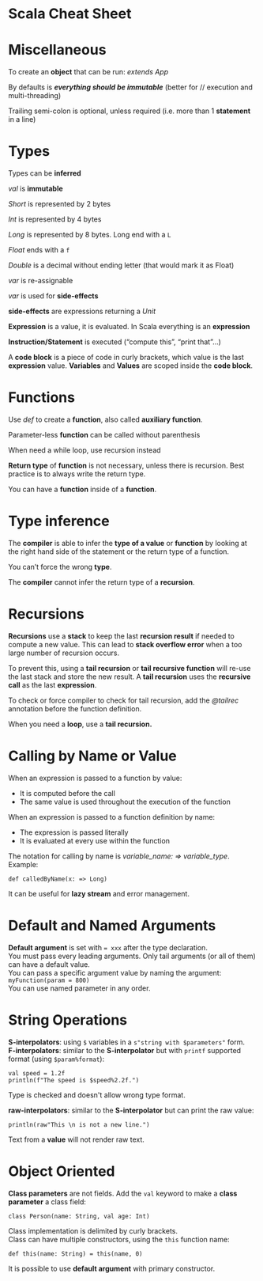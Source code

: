 # Scala Cheat Sheet

Miscellaneous
=============

To create an **object** that can be run: *extends App*

By defaults is ***everything should be immutable*** (better for // execution and multi-threading)

Trailing semi-colon is optional, unless required (i.e. more than 1 **statement** in a line)

Types
=====

Types can be **inferred**

*val* is **immutable**

*Short* is represented by 2 bytes

*Int* is represented by 4 bytes

*Long* is represented by 8 bytes. Long end with a `L`

*Float* ends with a `f`

*Double* is a decimal without ending letter (that would mark it as Float)

*var* is re-assignable

*var* is used for **side-effects**

**side-effects** are expressions returning a *Unit*

**Expression** is a value, it is evaluated. In Scala everything is an **expression**

**Instruction/Statement** is executed (“compute this”, “print that”…)

A **code block** is a piece of code in curly brackets, which value is the last **expression** value. **Variables** and **Values** are scoped inside the **code block**.

Functions
=========

Use *def* to create a **function**, also called **auxiliary function**.

Parameter-less **function** can be called without parenthesis

When need a while loop, use recursion instead

**Return type** of **function** is not necessary, unless there is recursion. Best practice is to always write the return type.

You can have a **function** inside of a **function**.

Type inference
==============

The **compiler** is able to infer the **type of a value** or **function** by looking at the right hand side of the statement or the return type of a function.

You can’t force the wrong **type**.

The **compiler** cannot infer the return type of a **recursion**.

Recursions
==========

**Recursions** use a **stack** to keep the last **recursion result** if needed to compute a new value. This can lead to **stack overflow error** when a too large number of recursion occurs.

To prevent this, using a **tail recursion** or **tail recursive function** will re-use the last stack and store the new result. A **tail recursion** uses the **recursive call** as the last **expression**.

To check or force compiler to check for tail recursion, add the *@tailrec* annotation before the function definition.

When you need a **loop**, use a **tail recursion.**

Calling by Name or Value
========================

When an expression is passed to a function by value:
* It is computed before the call
* The same value is used throughout the execution of the function

When an expression is passed to a function definition by name:
* The expression is passed literally
* It is evaluated at every use within the function

The notation for calling by name is *variable_name: => variable_type*. Example:

```
def calledByName(x: => Long)
```

It can be useful for **lazy stream** and error management.

Default and Named Arguments
===========================

**Default argument** is set with `= xxx` after the type declaration.  
You must pass every leading arguments.
Only tail arguments (or all of them) can have a default value.  
You can pass a specific argument value by naming the argument: `myFunction(param = 800)`  
You can use named parameter in any order.

String Operations
=================

**S-interpolators**: using `$` variables in a `s"string with $parameters"` form.  
**F-interpolators**: similar to the **S-interpolator** but with `printf` supported format (using `$param%format`):
```
val speed = 1.2f
println(f"The speed is $speed%2.2f.")
```
Type is checked and doesn't allow wrong type format.  

**raw-interpolators**: similar to the **S-interpolator** but can print the raw value:
```
println(raw"This \n is not a new line.")
```
Text from a **value** will not render raw text.

Object Oriented
===============

**Class parameters** are not fields. Add the `val` keyword to make a **class parameter** a class field:
```
class Person(name: String, val age: Int)
```

Class implementation is delimited by curly brackets.  
Class can have multiple constructors, using the `this` function name:
```
def this(name: String) = this(name, 0)
```
It is possible to use **default argument** with primary constructor.